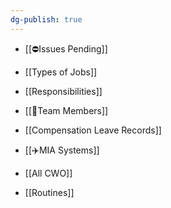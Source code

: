 ```yaml
---
dg-publish: true
---
```



- [[⛔Issues Pending]]
- [[Types of Jobs]]
- [[Responsibilities]]
- [[👨Team Members]]
- [[Compensation Leave Records]]
- [[✈️MIA Systems]]
- [[All CWO]]

- [[Routines]]